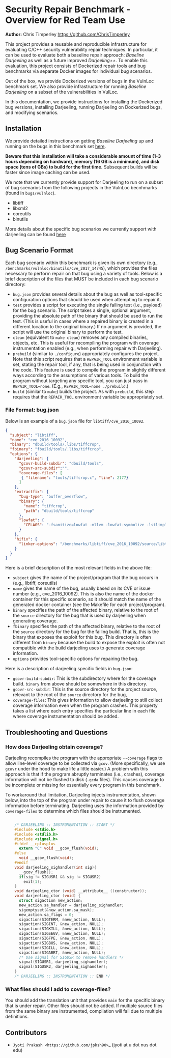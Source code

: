 Security Repair Benchmark - Overview for Red Team Use
=====================================================

**Author:** Chris Timperley <https://github.com/ChrisTimperley>

This project provides a reusable and reproducible infrastructure for evaluating C/C++ security vulnerability
repair techniques. In particular, it can be used to evaluate both a baseline repair approach: *Baseline Darjeeling*
as well as a future improved *Darjeeling++*. To enable this evaluation, this project consists of Dockerized 
repair tools and bug benchmarks via separate Docker images for individual bug scenarios.

Out of the box, we provide Dockerized versions of bugs in the VulnLoc benchmark set. We also provide
infrastructure for running *Baseline Darjeeling* on a subset of the vulnerabilities in VulLoc. 

In this documentation, we provide instructions for installing the Dockerized bug versions, installing
Darjeeling, running Darjeeling on Dockerized bugs, and modifying scenarios.


Installation 
-------------

We provide detailed instructions on getting *Baseline Darjeeling* up and running on the bugs in this
benchmark set [here](https://github.com/squaresLab/security-repair-benchmarks/blob/aflr_demo_12_2021/docs/darjeeling_from_scratch.md).

**Beware that this installation will take a considerable amount of time (1-3 hours depending on hardware), memory (16 GB is a minimum), and disk space
(tens of GBs) to build for the first time.**
Subsequent builds will be faster since image caching can be used.

We note that we currently provide support for Darjeeling to run on a subset of bug scenarios from the following projects in the VulnLoc becnhmarks (found in `bugs/vulnloc`). 
* libtiff
* libxml2
* coreutils
* binutils

More details about the specific bug scenarios we currently support with darjeeling can be found [here](https://github.com/squaresLab/security-repair-benchmarks/blob/aflr_demo_12_2021/docs/supported_bug_scenarios.md)


Bug Scenario Format
-------------------

Each bug scenario within this benchmark is given its own directory (e.g., `/benchmarks/vulnloc/binutils/cve_2017_14745`),
which provides the files necessary to perform repair on that bug using a variety of tools.
Below is a brief description of the files that MUST be included in each bug scenario directory:

* `bug.json` provides several details about the bug as well as tool-specific configuration
  options that should be used when attempting to repair it.
* `test` provides a script for executing the single failing test (i.e., payload) for the bug
  scenario. The script takes a single, optional argument, providing the absolute path of the binary
  that should be used to run the test. (This is useful in cases where a repaired binary is created in
  a different location to the original binary.) If no argument is provided, the script will use the
  original binary to perform the test.
* `clean` (equivalent to `make clean`) removes any compiled binaries, objects, etc. This
  is useful for recompiling the program with coverage instrumentation enabled (e.g., when performing
  repair with Darjeeling).
* `prebuild` (similar to `./configure`) appropriately configures the project. Note that
  this script requires that a `REPAIR_TOOL` environment variable is set, stating the repair tool,
  if any, that is being used in conjunction with the code. This feature is used to compile the program
  in slightly different ways according to the assumptions of various tools. To build the program without
  targeting any specific tool, you can just pass in `REPAIR_TOOL=none`. (E.g., `REPAIR_TOOL=none ./prebuild`.)
* `build` (similar to `make`) builds the project. As with `prebuild`, this step requires
  that the `REPAIR_TOOL` environment variable be appropriately set.


### File Format: bug.json

Below is an example of a `bug.json` file for `libtiff/cve_2016_10092`.

```json
{
  "subject": "libtiff",
  "name": "cve_2016_10092",
  "binary": "dbuild/tools/.libs/tiffcrop",
  "fbinary": "fbuild/tools/.libs/tiffcrop",
  "options": {
    "darjeeling": {
      "gcovr-build-subdir": "dbuild/tools",
      "gcovr-src-subdir":"",
      "coverage-files": [
       { "filename": "tools/tiffcrop.c", "line": 2177}
      ]
    },
    "extractfix": {
      "bug-type": "buffer_overflow",
      "binary": {
        "name": "tiffcrop",
        "path": "dbuild/tools/tiffcrop"
      },
      "lowfat": {
        "CFLAGS": "-fsanitize=lowfat -mllvm -lowfat-symbolize -lstlimpl"
      }
    },
    "hifix": {
      "linker-options": "/benchmarks/libtiff/cve_2016_10092/source/libtiff/.libs/libtiff.a -ljpeg -llzma -lm -ljbig -lz"
    }
  }
}
```

Here is a brief description of the most relevant fields in the above file:

* `subject` gives the name of the project/program that the bug occurs in (e.g., libtiff, coreutils)
* `name` gives the name of the bug, usually based on its CVE or issue number (e.g., cve_2016_10092). This is also the name of the docker container for this specific scenario, so it should match the name of the generated
docker container (see the Makefile for each project/program).
* `binary` specifies the path of the affected binary, relative to the root of the `source`
  directory for the bug that is used by darjeeling when generating coverage.
* `fbinary` specifies the path of the affected binary, relative to the root of the `source`
  directory for the bug for the failing build. That is, this is the binary that exposes the
  exploit for this bug. This directory is often different from `binary` because the build to expose the exploit is often not compatible with the build darjeeling uses to generate coverage information.
* `options` provides tool-specific options for repairing the bug.

Here is a description of darjeeling specific fields in `bug.json`:

* `gcovr-build-subdir`: This is the subdirectory where for the coverage build. `binary` from above should be 
  somewhere in this directory.
* `gcovr-src-subdir`: This is the source directory for the project source, relevant to the root of the 
  `source` directory for the bug,
* `coverage-files`: This gives information to allow darjeeling to still collect coverage information even when the program crashes. This property takes a list where each entry specifies the particular line in each file where coverage instrumentation should be added.


Troubleshooting and Questions
-----------------------------

### How does Darjeeling obtain coverage?

Darjeeling recompiles the program with the appropriate `--coverage` flags to allow line-level coverage to be collected via `gcov`.
(More specifically, we use `gcovr` under the hood to make life a little easier.)
A problem with this approach is that if the program abruptly terminates (i.e., crashes), coverage information will not be flushed to disk (`.gcda` files).
This causes coverage to be incomplete or missing for essentially every program in this benchmark.

To workaround that limitation, Darjeeling injects instrumentation, shown below, into the top of the program under repair to cause it to flush coverage information before terminating.
Darjeeling uses the information provided by `coverage-files` to determine which files should be instrumented.

```c

    /* DARJEELING :: INSTRUMENTATION :: START */
    #include <stdio.h>
    #include <stdlib.h>
    #include <signal.h>
    #ifdef __cplusplus
      extern "C" void __gcov_flush(void);
    #else
      void __gcov_flush(void);
    #endif
    void darjeeling_sighandler(int sig){
      __gcov_flush();
      if(sig != SIGUSR1 && sig != SIGUSR2)
        exit(1);
    }
    void darjeeling_ctor (void) __attribute__ ((constructor));
    void darjeeling_ctor (void) {
      struct sigaction new_action;
      new_action.sa_handler = darjeeling_sighandler;
      sigemptyset(&new_action.sa_mask);
      new_action.sa_flags = 0;
      sigaction(SIGTERM, &new_action, NULL);
      sigaction(SIGINT, &new_action, NULL);
      sigaction(SIGKILL, &new_action, NULL);
      sigaction(SIGSEGV, &new_action, NULL);
      sigaction(SIGFPE, &new_action, NULL);
      sigaction(SIGBUS, &new_action, NULL);
      sigaction(SIGILL, &new_action, NULL);
      sigaction(SIGABRT, &new_action, NULL);
      /* Use signal for SIGUSR to remove handlers */
      signal(SIGUSR1, darjeeling_sighandler);
      signal(SIGUSR2, darjeeling_sighandler);
    }
    /* DARJEELING :: INSTRUMENTATION :: END */
```

### What files should I add to coverage-files?

You should add the translation unit that provides `main` for the specific binary that is under repair.
Other files should not be added.
If multiple source files from the same binary are instrumented, compilation will fail due to multiple definitions.


Contributors
------------

* `Jyoti Prakash <https://github.com/jpksh90>`_ (jyoti at u dot nus dot edu)
